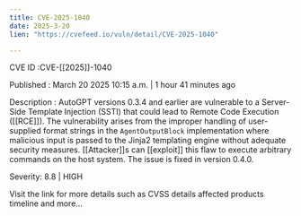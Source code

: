 ```yaml
---
title: CVE-2025-1040
date: 2025-3-20
lien: "https://cvefeed.io/vuln/detail/CVE-2025-1040"

---
```


CVE ID :CVE-[[2025]]-1040

Published :  March 20
2025
10:15 a.m. | 1 hour
41 minutes ago

Description : AutoGPT versions 0.3.4 and earlier are vulnerable to a Server-Side Template Injection (SSTI) that could lead to Remote Code Execution ([[RCE]]). The vulnerability arises from the improper handling of user-supplied format strings in the `AgentOutputBlock` implementation
where malicious input is passed to the Jinja2 templating engine without adequate security measures. [[Attacker]]s can [[exploit]] this flaw to execute arbitrary commands on the host system. The issue is fixed in version 0.4.0.

Severity: 8.8 | HIGH

Visit the link for more details
such as CVSS details
affected products
timeline
and more...
